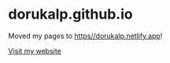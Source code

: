 # dorukalp.github.io

Moved my pages to [https//dorukalp.netlify.app](//https//dorukalp.netlify.app/)!

<a href="https//dorukalp.netlify.app/" target="_blank">Visit my website</a>
